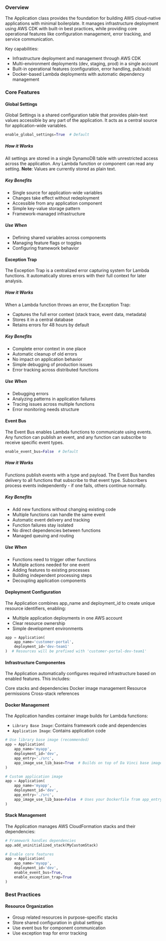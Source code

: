 ### Overview
The Application class provides the foundation for building AWS cloud-native applications with minimal boilerplate. It manages infrastructure deployment using AWS CDK with built-in best practices, while providing core operational features like configuration management, error tracking, and service communication.

Key capabilities:
- Infrastructure deployment and management through AWS CDK
- Multi-environment deployments (dev, staging, prod) in a single account
- Built-in operational features (configuration, error handling, pub/sub)
- Docker-based Lambda deployments with automatic dependency management

### Core Features
#### Global Settings
Global Settings is a shared configuration table that provides plain-text values accessible by any part of the
application. It acts as a central source for application-wide variables.


```python
enable_global_settings=True  # Default
```

##### How it Works
All settings are stored in a single DynamoDB table with unrestricted access across the application. Any Lambda
function or component can read any setting. **Note**: Values are currently stored as plain text.

##### Key Benefits
- Single source for application-wide variables
- Changes take effect without redeployment
- Accessible from any application component
- Simple key-value storage pattern
- Framework-managed infrastructure

##### Use When

- Defining shared variables across components
- Managing feature flags or toggles
- Configuring framework behavior

#### Exception Trap
The Exception Trap is a centralized error capturing system for Lambda functions. It automatically stores
errors with their full context for later analysis.

##### How it Works
When a Lambda function throws an error, the Exception Trap:

- Captures the full error context (stack trace, event data, metadata)
- Stores it in a central database
- Retains errors for 48 hours by default

##### Key Benefits
- Complete error context in one place
- Automatic cleanup of old errors
- No impact on application behavior
- Simple debugging of production issues
- Error tracking across distributed functions

##### Use When
- Debugging errors
- Analyzing patterns in application failures
- Tracing issues across multiple functions
- Error monitoring needs structure

#### Event Bus
The Event Bus enables Lambda functions to communicate using events. Any function can publish an event, and
any function can subscribe to receive specific event types.

```python
enable_event_bus=False  # Default
```

##### How it Works
Functions publish events with a type and payload. The Event Bus handles delivery to all functions that subscribe
to that event type. Subscribers process events independently - if one fails, others continue normally.

##### Key Benefits
- Add new functions without changing existing code
- Multiple functions can handle the same event
- Automatic event delivery and tracking
- Function failures stay isolated
- No direct dependencies between functions
- Managed queuing and routing

##### Use When
- Functions need to trigger other functions
- Multiple actions needed for one event
- Adding features to existing processes
- Building independent processing steps
- Decoupling application components

#### Deployment Configuration
The Application combines app_name and deployment_id to create unique resource identifiers, enabling:
- Multiple application deployments in one AWS account
- Clear resource ownership
- Simple development environments

```python
app = Application(
    app_name='customer-portal',
    deployment_id='dev-team1'
)  # Resources will be prefixed with 'customer-portal-dev-team1'
```

#### Infrastructure Componentes
The Application automatically configures required infrastructure based on enabled features. This includes:

Core stacks and dependencies
Docker image management
Resource permissions
Cross-stack references

#### Docker Management
The Application handles container image builds for Lambda functions:

- `Library Base Image`: Contains framework code and dependencies
- `Application Image`: Contains application code

```python
# Use library base image (recommended)
app = Application(
    app_name='myapp',
    deployment_id='dev',
    app_entry='./src',
    app_image_use_lib_base=True  # Builds on top of Da Vinci base image
)

# Custom application image
app = Application(
    app_name='myapp',
    deployment_id='dev',
    app_entry='./src',
    app_image_use_lib_base=False  # Uses your Dockerfile from app_entry
)
```

#### Stack Management
The Application manages AWS CloudFormation stacks and their dependencies:

```python
# Framework handles dependencies
app.add_uninitialized_stack(MyCustomStack)  

# Enable core features
app = Application(
    app_name='myapp',
    deployment_id='dev',
    enable_event_bus=True,    
    enable_exception_trap=True 
)
```

### Best Practices
#### Resource Organization
- Group related resources in purpose-specific stacks
- Store shared configuration in global settings
- Use event bus for component communication
- Use exception trap for error tracking